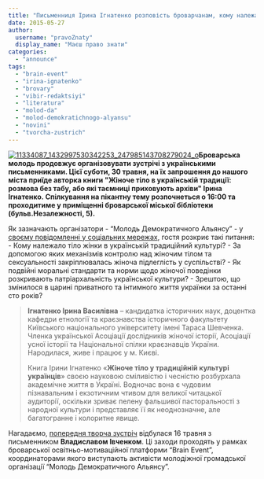 ```yaml
---
title: "Письменниця Ірина Ігнатенко розповість броварчанам, кому належало жіноче тіло в українській традиції"
date: 2015-05-27
author: 
  username: "pravoZnaty"
  display_name: "Маєш право знати"
categories: 
  - "announce"
tags: 
  - "brain-event"
  - "irina-ignatenko"
  - "brovary"
  - "vibir-redaktsiyi"
  - "literatura"
  - "molod-da"
  - "molod-demokratichnogo-alyansu"
  - "novini"
  - "tvorcha-zustrich"
---
```


[![11334087_1432997530342253_247985143708279024_o](https://mpz.brovary.org/wp-content/uploads/2015/05/11334087_1432997530342253_247985143708279024_o.jpg)](https://mpz.brovary.org/wp-content/uploads/2015/05/11334087_1432997530342253_247985143708279024_o.jpg)**Броварська молодь продовжує організовувати зустрічі з українськими письменниками. Цієї суботи, 30 травня, на їх запрошення до нашого міста приїде авторка книги "Жіноче тіло в українській традиції: розмова без табу, або які таємниці приховують архіви" Ірина Ігнатенко. Спілкування на пікантну тему розпочнеться о 16:00 та проходитиме у приміщенні броварської міської бібліотеки (бульв.Незалежності, 5).**

Як зазначають організатори - “Молодь Демократичного Альянсу” - у [своєму повідомленні у соціальних мережах](https://www.facebook.com/events/465359270305199/), гостя розкриє такі питання: - Кому належало тіло жінки в українській традиційний культурі? - За допомогою яких механізмів контролю над жіночим тілом та сексуальності закріплювалась жіноча підлеглість у суспільстві? - Як подвійні моральні стандарти та норми щодо жіночої поведінки розкривають патріархальність української культури? - Зрештою, що змінилося в царині приватного та інтимного життя українки за останні сто років?

> **Ігнатенко Ірина Василівна** – кандидатка історичних наук, доцентка кафедри етнології та краєзнавства історичного факультету Київського національного університету імені Тараса Шевченка. Членка української Асоціації дослідників жіночої історії, Асоціації усної історії та Національної спілки краєзнавців України. Народилася, живе і працює у м. Києві.
> 
> Книга Ірини Ігнатенко «**Жіноче тіло у традиційній культурі українців**» своєю науковою сміливістю і чесністю розбурхала академічне життя в Україні. Водночас вона є чудовим пізнавальним і екзотичним чтивом для великої читацької аудиторії, оскільки зриває пелену фальшивої пасторальності з народної культури і представляє її як неоднозначне, але багатогранне і колоритне явище.

Нагадаємо, [попередня творча зустріч](https://mpz.brovary.org/pismennik-satirik-vladislav-ivchenko-vidkriv-sezon-literaturnih-zustrichey-u-brovarah/) відбулася 16 травня з письменником **Владиславом Івченком**. Ці заходи проходять у рамках броварської освітньо-мотиваційної платформи “Brain Event”, координаторами якого виступають активісти молодіжної громадської організації “Молодь Демократичного Альянсу”.
